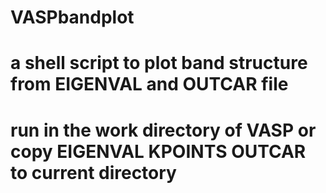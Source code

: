 # VASPbandplot
  
# a shell script to plot band structure from EIGENVAL and OUTCAR file 
# run in the work directory of VASP or copy EIGENVAL KPOINTS OUTCAR to current directory
